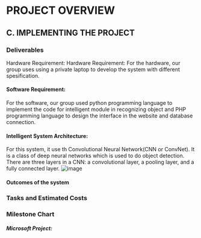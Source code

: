 # PROJECT OVERVIEW

## C. IMPLEMENTING THE PROJECT

### Deliverables

Hardware Requirement: Hardware Requirement: For the hardware, our group uses using a private laptop to develop the system with different spesification.

#### Software Requirement:

For the software, our group used python programming language to implement the code for intelligent module in recognizing object and PHP programming language to design the interface in the website and database connection.

#### Intelligent System Architecture:
For this system, it use th Convolutional Neural Network(CNN or ConvNet). It is a class of deep neural networks which is used to do object detection. There are three layers in a CNN: a convolutional layer, a pooling layer, and a fully connected layer.
![image](https://user-images.githubusercontent.com/121591165/211704438-c094bc26-f11c-497e-8604-d0d6ec18f16c.png)


#### Outcomes of the system

### Tasks and Estimated Costs

### Milestone Chart

##### Microsoft Project:
 
